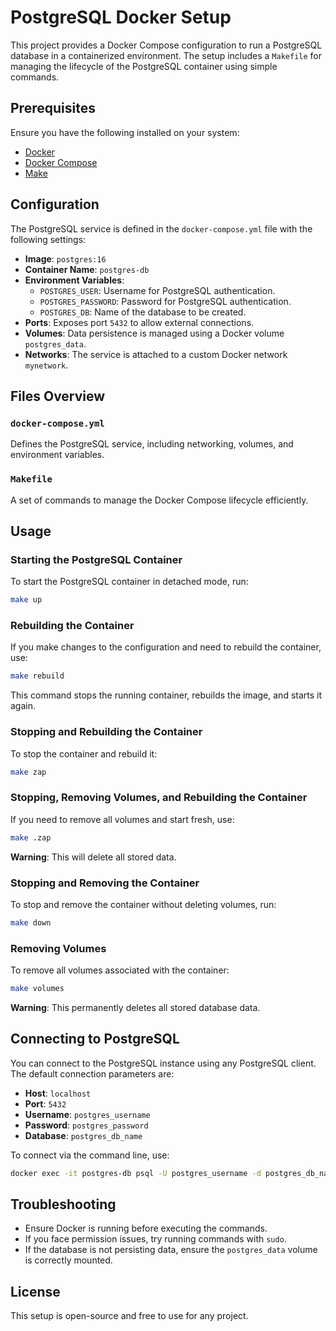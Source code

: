 # PostgreSQL Docker Setup

This project provides a Docker Compose configuration to run a PostgreSQL database in a containerized environment. The setup includes a `Makefile` for managing the lifecycle of the PostgreSQL container using simple commands.

## Prerequisites
Ensure you have the following installed on your system:
- [Docker](https://www.docker.com/get-started)
- [Docker Compose](https://docs.docker.com/compose/install/)
- [Make](https://www.gnu.org/software/make/)

## Configuration
The PostgreSQL service is defined in the `docker-compose.yml` file with the following settings:

- **Image**: `postgres:16`
- **Container Name**: `postgres-db`
- **Environment Variables**:
  - `POSTGRES_USER`: Username for PostgreSQL authentication.
  - `POSTGRES_PASSWORD`: Password for PostgreSQL authentication.
  - `POSTGRES_DB`: Name of the database to be created.
- **Ports**: Exposes port `5432` to allow external connections.
- **Volumes**: Data persistence is managed using a Docker volume `postgres_data`.
- **Networks**: The service is attached to a custom Docker network `mynetwork`.

## Files Overview
### `docker-compose.yml`
Defines the PostgreSQL service, including networking, volumes, and environment variables.

### `Makefile`
A set of commands to manage the Docker Compose lifecycle efficiently.

## Usage

### Starting the PostgreSQL Container
To start the PostgreSQL container in detached mode, run:
```sh
make up
```

### Rebuilding the Container
If you make changes to the configuration and need to rebuild the container, use:
```sh
make rebuild
```
This command stops the running container, rebuilds the image, and starts it again.

### Stopping and Rebuilding the Container
To stop the container and rebuild it:
```sh
make zap
```

### Stopping, Removing Volumes, and Rebuilding the Container
If you need to remove all volumes and start fresh, use:
```sh
make .zap
```
**Warning**: This will delete all stored data.

### Stopping and Removing the Container
To stop and remove the container without deleting volumes, run:
```sh
make down
```

### Removing Volumes
To remove all volumes associated with the container:
```sh
make volumes
```
**Warning**: This permanently deletes all stored database data.

## Connecting to PostgreSQL
You can connect to the PostgreSQL instance using any PostgreSQL client. The default connection parameters are:

- **Host**: `localhost`
- **Port**: `5432`
- **Username**: `postgres_username`
- **Password**: `postgres_password`
- **Database**: `postgres_db_name`

To connect via the command line, use:
```sh
docker exec -it postgres-db psql -U postgres_username -d postgres_db_name
```

## Troubleshooting
- Ensure Docker is running before executing the commands.
- If you face permission issues, try running commands with `sudo`.
- If the database is not persisting data, ensure the `postgres_data` volume is correctly mounted.

## License
This setup is open-source and free to use for any project.

